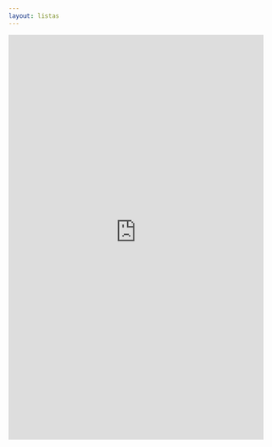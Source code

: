 ```yaml
---
layout: listas
---
```

<iframe name="FRAME1" src="http://osgeo-org.1560.x6.nabble.com/OSGeo-Portuguese-Local-Chapter-f3731409.html" width="100%" height="800px" frameborder="0" scrolling="auto"></iframe>
